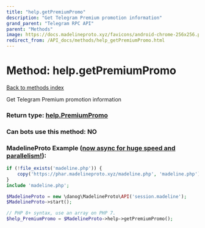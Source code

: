 ```yaml
---
title: "help.getPremiumPromo"
description: "Get Telegram Premium promotion information"
grand_parent: "Telegram RPC API"
parent: "Methods"
image: https://docs.madelineproto.xyz/favicons/android-chrome-256x256.png
redirect_from: /API_docs/methods/help_getPremiumPromo.html
---
```

# Method: help.getPremiumPromo
[Back to methods index](index.html)



Get Telegram Premium promotion information



### Return type: [help.PremiumPromo](/API_docs/types/help.PremiumPromo.html)

### Can bots use this method: **NO**


### MadelineProto Example ([now async for huge speed and parallelism!](https://docs.madelineproto.xyz/docs/ASYNC.html)):


```php
if (!file_exists('madeline.php')) {
    copy('https://phar.madelineproto.xyz/madeline.php', 'madeline.php');
}
include 'madeline.php';

$MadelineProto = new \danog\MadelineProto\API('session.madeline');
$MadelineProto->start();

// PHP 8+ syntax, use an array on PHP 7.
$help_PremiumPromo = $MadelineProto->help->getPremiumPromo();
```

